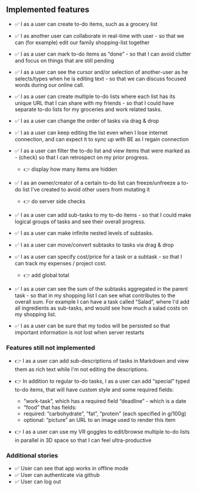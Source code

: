 ## Implemented features
- ✅ I as a user can create to-do items, such as a grocery list

- ✅ I as another user can collaborate in real-time with user - so that we
can (for example) edit our family shopping-list together

- ✅ I as a user can mark to-do items as “done” - so that I can avoid clutter and focus on things that are still pending

- ✅ I as a user can see the cursor and/or selection of another-user as he selects/types when he is editing text - so that we can discuss focused words during our online call.

- ✅ I as a user can create multiple to-do lists where each list has its unique URL that I
can share with my friends - so that I could have separate to-do lists for my groceries and work related tasks.

- ✅ I as a user can change the order of tasks via drag & drop

- ✅ I as a user can keep editing the list even when I lose internet connection, and can expect it to sync up with BE as I regain connection

- ✅ I as a user can filter the to-do list and view items that were marked as - (check) so that I can retrospect on my prior progress.
  - 👉 display how many items are hidden

- ✅ I as an owner/creator of a certain to-do list can freeze/unfreeze a to-do list I've created to avoid other users from mutating it
  - 👉 do server side checks
  
- ✅ I as a user can add sub-tasks to my to-do items - so that I could make logical groups of tasks and see their overall progress.

- ✅ I as a user can make infinite nested levels of subtasks.

- ✅ I as a user can move/convert subtasks to tasks via drag & drop

- ✅ I as a user can specify cost/price for a task or a subtask - so that I can track my expenses / project cost.
  - 👉 add global total

- ✅ I as a user can see the sum of the subtasks aggregated in the parent task - so that in my shopping list I can see what contributes to the overall sum. For example I can have a task called “Salad”, where I'd add all ingredients as sub-tasks, and would see how much a salad costs on my shopping list.

- ✅ I as a user can be sure that my todos will be persisted so that important information is not lost when server restarts

### Features still not implemented

- 👉 I as a user can add sub-descriptions of tasks in Markdown and view them as rich text while I'm not editing the descriptions.

- 👉 In addition to regular to-do tasks, I as a user can add “special” typed to-do items, that will have custom style and some required fields:
  - ”work-task”, which has a required field “deadline” - which is a date
  - “food” that has fields:
  - required: “carbohydrate”, “fat”, “protein” (each specified in g/100g)
  - optional: “picture” an URL to an image used to render this item

- 👉 I as a user can use my VR goggles to edit/browse multiple to-do lists in parallel in 3D
space so that I can feel ultra-productive

### Additional stories

- ✅ User can see that app works in offline mode
- ✅ User can authenticate via github
- ✅ User can log out
